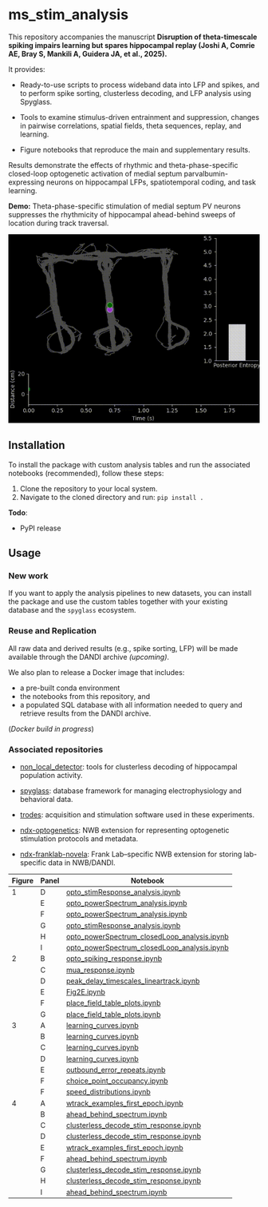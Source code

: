 # ms_stim_analysis

This repository accompanies the manuscript **Disruption of theta-timescale spiking impairs learning but spares hippocampal replay (Joshi A, Comrie AE, Bray S, Mankili A, Guidera JA, et al., 2025).**

It provides:

- Ready-to-use scripts to process wideband data into LFP and spikes, and to perform spike sorting, clusterless decoding, and LFP analysis using Spyglass.

- Tools to examine stimulus-driven entrainment and suppression, changes in pairwise correlations, spatial fields, theta sequences, replay, and learning.

- Figure notebooks that reproduce the main and supplementary results.

Results demonstrate the effects of rhythmic and theta-phase-specific closed-loop optogenetic activation of medial septum parvalbumin-expressing neurons on hippocampal LFPs, spatiotemporal coding, and task learning.

**Demo:** Theta-phase-specific stimulation of medial septum PV neurons suppresses the rhythmicity of hippocampal ahead-behind sweeps of location during track traversal.

![Transfected animal](examples/winnie_example_8xslow.gif)

## Installation

To install the package with custom analysis tables and run the associated notebooks (recommended), follow these steps:

1. Clone the repository to your local system.
2. Navigate to the cloned directory and run:
`pip install .`

**Todo**:

- PyPI release

## Usage

### New work

If you want to apply the analysis pipelines to new datasets, you can install the package and use the custom tables together with your existing database and the `spyglass` ecosystem.

### Reuse and Replication

All raw data and derived results (e.g., spike sorting, LFP) will be made available through the DANDI archive *(upcoming)*.

We also plan to release a Docker image that includes:

- a pre-built conda environment
- the notebooks from this repository, and
- a populated SQL database with all information needed to query and retrieve results from the DANDI archive.

(*Docker build in progress*)

### **Associated repositories**

- [non_local_detector](https://github.com/LorenFrankLab/non_local_detector): tools for clusterless decoding of hippocampal population activity.

- [spyglass](https://github.com/LorenFrankLab/spyglass): database framework for managing electrophysiology and behavioral data.

- [trodes](https://bitbucket.org/mkarlsso/trodes/): acquisition and stimulation software used in these experiments.

- [ndx-optogenetics](https://github.com/rly/ndx-optogenetics): NWB extension for representing optogenetic stimulation protocols and metadata.

- [ndx-franklab-novela](https://github.com/LorenFrankLab/ndx-franklab-novela): Frank Lab–specific NWB extension for storing lab-specific data in NWB/DANDI.

| Figure | Panel | Notebook |
| ------ | ----- | -------- |
| 1 | D | [opto_stimResponse_analysis.ipynb](notebooks/LFP/opto_stimResponse_analysis.ipynb) |
|  | E | [opto_powerSpectrum_analysis.ipynb](notebooks/LFP/opto_powerSpectrum_analysis.ipynb) |
|  | F | [opto_powerSpectrum_analysis.ipynb](notebooks/LFP/opto_powerSpectrum_analysis.ipynb) |
|  | G | [opto_stimResponse_analysis.ipynb](notebooks/LFP/opto_stimResponse_analysis.ipynb) |
|  | H | [opto_powerSpectrum_closedLoop_analysis.ipynb](notebooks/LFP/opto_powerSpectrum_closedLoop_analysis.ipynb) |
|  | I | [opto_powerSpectrum_closedLoop_analysis.ipynb](notebooks/LFP/opto_powerSpectrum_closedLoop_analysis.ipynb) |
| 2 | B | [opto_spiking_response.ipynb](notebooks/Spiking/opto_spiking_response.ipynb) |
|  | C | [mua_response.ipynb](notebooks/Spiking/mua_response.ipynb) |
|  | D | [peak_delay_timescales_lineartrack.ipynb](notebooks/Spiking/peak_delay_timescales_lineartrack.ipynb) |
|  | E | [Fig2E.ipynb](notebooks/Spiking/Fig2E.ipynb) |
|  | F | [place_field_table_plots.ipynb](notebooks/Spiking/place_field_table_plots.ipynb) |
|  | G | [place_field_table_plots.ipynb](notebooks/Spiking/place_field_table_plots.ipynb) |
| 3 | A | [learning_curves.ipynb](notebooks/Behavior/learning_curves.ipynb) |
|  | B | [learning_curves.ipynb](notebooks/Behavior/learning_curves.ipynb) |
|  | C | [learning_curves.ipynb](notebooks/Behavior/learning_curves.ipynb) |
|  | D | [learning_curves.ipynb](notebooks/Behavior/learning_curves.ipynb) |
|  | E | [outbound_error_repeats.ipynb](notebooks/Behavior/outbound_error_repeats.ipynb) |
|  | F | [choice_point_occupancy.ipynb](notebooks/Positions/choice_point_occupancy.ipynb) |
|  | F | [speed_distributions.ipynb](notebooks/Positions/speed_distributions.ipynb) |
| 4 | A | [wtrack_examples_first_epoch.ipynb](notebooks/Decoding/wtrack_examples_first_epoch.ipynb) |
|  | B | [ahead_behind_spectrum.ipynb](notebooks/Decoding/ahead_behind_spectrum.ipynb) |
|  | C | [clusterless_decode_stim_response.ipynb](notebooks/Decoding/clusterless_decode_stim_response.ipynb) |
|  | D | [clusterless_decode_stim_response.ipynb](notebooks/Decoding/clusterless_decode_stim_response.ipynb) |
|  | E | [wtrack_examples_first_epoch.ipynb](notebooks/Decoding/wtrack_examples_first_epoch.ipynb) |
|  | F | [ahead_behind_spectrum.ipynb](notebooks/Decoding/ahead_behind_spectrum.ipynb) |
|  | G | [clusterless_decode_stim_response.ipynb](notebooks/Decoding/clusterless_decode_stim_response.ipynb) |
|  | H | [clusterless_decode_stim_response.ipynb](notebooks/Decoding/clusterless_decode_stim_response.ipynb) |
|  | I | [ahead_behind_spectrum.ipynb](notebooks/Decoding/ahead_behind_spectrum.ipynb) |
